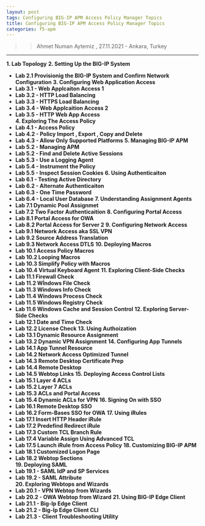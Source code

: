 ```yaml
---
layout: post
tags: Configuring BIG-IP APM Access Policy Manager Topics
title: Configuring BIG-IP APM Access Policy Manager Topics 
categories: f5-apm
---
```


>> Ahmet Numan Aytemiz , 27.11.2021 - Ankara, Turkey

---

**1. Lab Topology**
**2. Setting Up the BIG-IP System**
  - **Lab 2.1 Provisionig the BIG-IP System and Confirm Network Configuration**
**3. Configuring Web Application Access**
  - **Lab 3.1 - Web Applcaiton Access 1**   
  - **Lab 3.2 - HTTP Load Balancing**   
  - **Lab 3.3 - HTTPS Load Balancing**   
  - **Lab 3.4 - Web Applcaition Access 2**
  - **Lab 3.5 - HTTP Web App Access**   
**4. Exploring The Access Policy**
  - **Lab 4.1 - Access Policy**  
  - **Lab 4.2 - Policy Import , Export , Copy and Delete**  
  - **Lab 4.3 - Allow Only Supported Platforms**
**5. Managing BIG-IP APM**
  - **Lab 5.2 - Managing APM**    
  - **Lab 5.2 - Find and Delete Active Sessions**    
  - **Lab 5.3 - Use a Logging Agent**    
  - **Lab 5.4 - Instrument the Policy**    
  - **Lab 5.5 - Inspect Session Cookies**
**6. Using Authenticaiton**
  - **Lab 6.1 - Testing Active Directory**      
  - **Lab 6.2 - Alternate Authenticaiton**      
  - **Lab 6.3 - One Time Password**      
  - **Lab 6.4 - Local User Database**
**7. Understanding Assignment Agents**
  - **Lab 7.1 Dynamic Pool Assignmet**
  - **Lab 7.2 Two Factor Authenticaition**
**8. Configuring Portal Access**
  - **Lab 8.1 Portal Access for OWA**       
  - **Lab 8.2 Portal Access for Server 2**
**9. Configuring Network Access**
  - **Lab 9.1 Network Access aka SSL VPN**
  - **Lab 9.2 Source Address Translation**
  - **Lab 9.3 Network Access DTLS**
**10. Deploying Macros**
  - **Lab 10.1 Access Policy Macros**
  - **Lab 10.2 Looping Macros**
  - **Lab 10.3 Simplify Policy with Macros**
  - **Lab 10.4 Virtual Keyboard Agent**
**11. Exploring Client-Side Checks**
  - **Lab 11.1 Firewall Check**
  - **Lab 11.2 Wİndows File Check**
  - **Lab 11.3 Windows Info Check**
  - **Lab 11.4 Windows Process Check**
  - **Lab 11.5 Windows Registry Check**
  - **Lab 11.6 Windows Cache and Session Control**
**12. Exploring Server-Side Checks**
  - **Lab 12.1 Date and Time Check**
  - **Lab 12.2 License Check**
**13. Using Authoization**
  - **Lab 13.1 Dynamic Resource Assignment**
  - **Lab 13.2 Dynamic VPN Assignment**
**14. Configuring App Tunnels**
  - **Lab 14.1 App Tunnel Resource**
  - **Lab 14.2 Network Access Optimized Tunnel**
  - **Lab 14.3 Remote Desktop Certificate Prep**
  - **Lab 14.4 Remote Desktop**
  - **Lab 14.5 Webtop Links**
**15. Deploying Access Control Lists** 
  - **Lab 15.1 Layer 4 ACLs**
  - **Lab 15.2 Layer 7 ACLs**
  - **Lab 15.3 ACLs and Portal Access**
  - **Lab 15.4 Dynamic ACLs for VPN**
**16. Signing On with SSO**
  - **Lab 16.1 Remote Desktop SSO**
  - **Lab 16.2 Form-Bases SSO for OWA**
**17. Using iRules**
  - **Lab 17.1 Insert HTTP Header iRule**
  - **Lab 17.2 Predefind Redirect iRule**
  - **Lab 17.3 Custom TCL Branch Rule**
  - **Lab 17.4 Variable Assign Using Advanced TCL**
  - **Lab 17.5 Launch iRule from Access Policy**
**18. Customizing BIG-IP APM**
  - **Lab 18.1 Customized Logon Page**
  - **Lab 18.2 Webtop Sections**   
**19. Deploying SAML**
  - **Lab 19.1 - SAML IdP and SP Services**  
  - **Lab 19.2 - SAML Attribute**  
**20. Exploring Webtops and Wizards**
  - **Lab 20.1 - VPN Webtop from Wizards**  
  - **Lab 20.2 - OWA Webtop from Wizard**
**21. Using BIG-IP Edge Client**
  - **Lab 21.1 - Big-Ip Edge Client**    
  - **Lab 21.2 - Big-Ip Edge Client CLI**    
  - **Lab 21.3 - Client Troubleshooting Utility**
 
